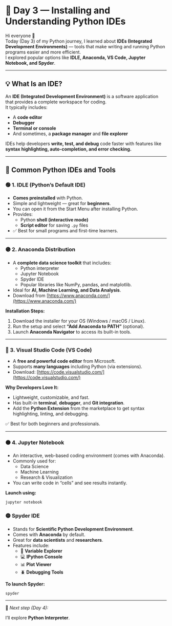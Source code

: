 # 🐍 Day 3 — Installing and Understanding Python IDEs

Hi everyone 👋  
Today (Day 3) of my Python journey, I learned about **IDEs (Integrated Development Environments)** — tools that make writing and running Python programs easier and more efficient.  
I explored popular options like **IDLE, Anaconda, VS Code, Jupyter Notebook, and Spyder**.

---

## 💡 What Is an IDE?

An **IDE (Integrated Development Environment)** is a software application that provides a complete workspace for coding.  
It typically includes:
- A **code editor**
- **Debugger**
- **Terminal or console**
- And sometimes, a **package manager** and **file explorer**

IDEs help developers **write, test, and debug** code faster with features like **syntax highlighting, auto-completion, and error checking.**

---

## 🧩 Common Python IDEs and Tools

### 🟢 1. IDLE (Python’s Default IDE)
- **Comes preinstalled** with Python.  
- Simple and lightweight — great for **beginners**.  
- You can open it from the Start Menu after installing Python.  
- Provides:
  - Python **shell (interactive mode)**  
  - **Script editor** for saving `.py` files  
- ✅ Best for small programs and first-time learners.

---

### 🟣 2. Anaconda Distribution
- A **complete data science toolkit** that includes:
  - Python interpreter  
  - Jupyter Notebook  
  - Spyder IDE  
  - Popular libraries like NumPy, pandas, and matplotlib.  
- Ideal for **AI, Machine Learning, and Data Analysis**.  
- Download from [https://www.anaconda.com/](https://www.anaconda.com/)

**Installation Steps:**
1. Download the installer for your OS (Windows / macOS / Linux).  
2. Run the setup and select **“Add Anaconda to PATH”** (optional).  
3. Launch **Anaconda Navigator** to access its built-in tools.

---

### 🔵 3. Visual Studio Code (VS Code)
- A **free and powerful code editor** from Microsoft.  
- Supports **many languages** including Python (via extensions).  
- Download: [https://code.visualstudio.com/](https://code.visualstudio.com/)

**Why Developers Love It:**
- Lightweight, customizable, and fast.  
- Has built-in **terminal**, **debugger**, and **Git integration**.  
- Add the **Python Extension** from the marketplace to get syntax highlighting, linting, and debugging.

✅ Best for both beginners and professionals.

---

### 🟠 4. Jupyter Notebook
- An interactive, web-based coding environment (comes with Anaconda).  
- Commonly used for:
  - Data Science  
  - Machine Learning  
  - Research & Visualization  
- You can write code in “cells” and see results instantly.

**Launch using:**
```bash
jupyter notebook
```

### 🟡 Spyder IDE

- Stands for **Scientific Python Development Environment**.  
- Comes with **Anaconda** by default.  
- Great for **data scientists** and **researchers**.  
- Features include:
  - 🧩 **Variable Explorer**
  - 💻 **IPython Console**
  - 📊 **Plot Viewer**
  - 🪲 **Debugging Tools**

**To launch Spyder:**
```bash
spyder
```

---

📘 *Next step (Day 4):*  

I’ll explore **Python Interpreter**.